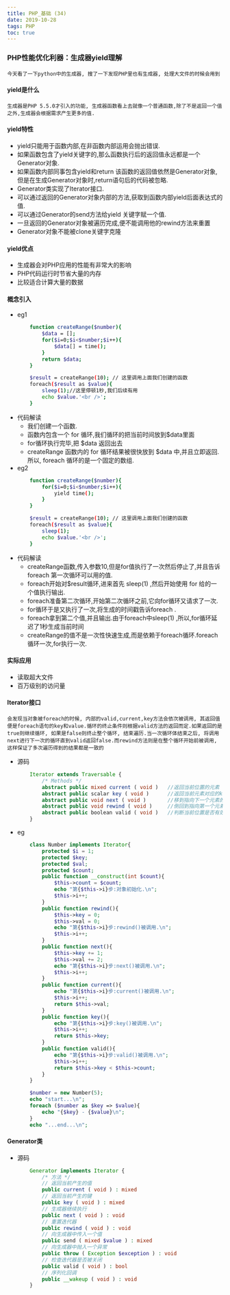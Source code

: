 ```yaml
---
title: PHP_基础 (34)
date: 2019-10-28
tags: PHP 
toc: true
---
```


### PHP性能优化利器：生成器yield理解
    今天看了一下python中的生成器, 搜了一下发现PHP里也有生成器, 处理大文件的时候会用到

<!-- more -->

#### yield是什么
    生成器是PHP 5.5.0才引入的功能, 生成器函数看上去就像一个普通函数,除了不是返回一个值之外,生成器会根据需求产生更多的值.

#### yield特性
- yield只能用于函数内部,在非函数内部运用会抛出错误.
- 如果函数包含了yield关键字的,那么函数执行后的返回值永远都是一个Generator对象.
- 如果函数内部同事包含yield和return 该函数的返回值依然是Generator对象,但是在生成Generator对象时,return语句后的代码被忽略.
- Generator类实现了Iterator接口.
- 可以通过返回的Generator对象内部的方法,获取到函数内部yield后面表达式的值.
- 可以通过Generator的send方法给yield 关键字赋一个值.
- 一旦返回的Generator对象被遍历完成,便不能调用他的rewind方法来重置
- Generator对象不能被clone关键字克隆

#### yield优点
- 生成器会对PHP应用的性能有非常大的影响
- PHP代码运行时节省大量的内存
- 比较适合计算大量的数据

#### 概念引入
- eg1
    ```bash
        function createRange($number){
            $data = [];
            for($i=0;$i<$number;$i++){
                $data[] = time();
            }
            return $data;
        }

        $result = createRange(10); // 这里调用上面我们创建的函数
        foreach($result as $value){
            sleep(1);//这里停顿1秒,我们后续有用
            echo $value.'<br />';
        }
    ```
- 代码解读
    * 我们创建一个函数.
    * 函数内包含一个 for 循环,我们循环的把当前时间放到$data里面
    * for循环执行完毕,把 $data 返回出去
    * createRange 函数内的 for 循环结果被很快放到 $data 中,并且立即返回.所以, foreach 循环的是一个固定的数组.
- eg2
    ```bash
        function createRange($number){
            for($i=0;$i<$number;$i++){
                yield time();
            }
        }

        $result = createRange(10); // 这里调用上面我们创建的函数
        foreach($result as $value){
            sleep(1);
            echo $value.'<br />';
        }
    ```
- 代码解读
    * createRange函数,传入参数10,但是for值执行了一次然后停止了,并且告诉 foreach 第一次循环可以用的值.
    * foreach开始对$result循环,进来首先 sleep(1) ,然后开始使用 for 给的一个值执行输出.
    * foreach准备第二次循环,开始第二次循环之前,它向for循环又请求了一次.
    * for循环于是又执行了一次,将生成的时间戳告诉foreach .
    * foreach拿到第二个值,并且输出.由于foreach中sleep(1) ,所以,for循环延迟了1秒生成当前时间
    * createRange的值不是一次性快速生成,而是依赖于foreach循环.foreach循环一次,for执行一次.

#### 实际应用
- 读取超大文件
- 百万级别的访问量

#### Iterator接口
    会发现当对象被foreach的时候, 内部的valid,current,key方法会依次被调用, 其返回值便是foreach语句的key和value.循环的终止条件则根据valid方法的返回而定.如果返回的是true则继续循环, 如果是false则终止整个循环, 结束遍历.当一次循环体结束之后, 将调用next进行下一次的循环直到valid返回false.而rewind方法则是在整个循环开始前被调用, 这样保证了多次遍历得到的结果都是一致的
- 源码
    ```php
        Iterator extends Traversable {
            /* Methods */
            abstract public mixed current ( void )   //返回当前位置的元素
            abstract public scalar key ( void )      //返回当前元素对应的key
            abstract public void next ( void )       //移到指向下一个元素的位置
            abstract public void rewind ( void )     //倒回到指向第一个元素的位置
            abstract public boolean valid ( void )   //判断当前位置是否有效
        }
    ```
- eg
    ```php
        class Number implements Iterator{  
            protected $i = 1;
            protected $key;
            protected $val;
            protected $count; 
            public function __construct(int $count){
                $this->count = $count;
                echo "第{$this->i}步:对象初始化.\n";
                $this->i++;
            }
            public function rewind(){
                $this->key = 0;
                $this->val = 0;
                echo "第{$this->i}步:rewind()被调用.\n";
                $this->i++;
            }
            public function next(){
                $this->key += 1;
                $this->val += 2;
                echo "第{$this->i}步:next()被调用.\n";
                $this->i++;
            }
            public function current(){
                echo "第{$this->i}步:current()被调用.\n";
                $this->i++;
                return $this->val;
            }
            public function key(){
                echo "第{$this->i}步:key()被调用.\n";
                $this->i++;
                return $this->key;
            }
            public function valid(){
                echo "第{$this->i}步:valid()被调用.\n";
                $this->i++;
                return $this->key < $this->count;
            }
        }

        $number = new Number(5);
        echo "start...\n";
        foreach ($number as $key => $value){
            echo "{$key} - {$value}\n";
        }
        echo "...end...\n";
    ```

#### Generator类
- 源码
    ```php
        Generator implements Iterator {
            /* 方法 */
            // 返回当前产生的值
            public current ( void ) : mixed
            // 返回当前产生的键
            public key ( void ) : mixed
            // 生成器继续执行
            public next ( void ) : void
            // 重置迭代器
            public rewind ( void ) : void
            // 向生成器中传入一个值
            public send ( mixed $value ) : mixed
            // 向生成器中抛入一个异常
            public throw ( Exception $exception ) : void
            // 检查迭代器是否被关闭
            public valid ( void ) : bool
            // 序列化回调
            public __wakeup ( void ) : void
        }
    ```


